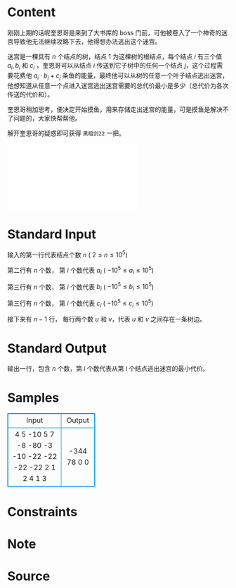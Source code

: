 
# Content

刚刚上期的话呢奎恩哥是来到了大书库的 boss 门前，可他被卷入了一个神奇的迷宫导致他无法继续攻略下去，他得想办法逃出这个迷宫。

迷宫是一棵具有 $n$ 个结点的树，结点 $1$ 为这棵树的根结点，每个结点 $i$ 有三个值 $a_i, b_i$ 和 $c_i$ ，奎恩哥可以从结点 $i$ 传送到它子树中的任何一个结点 $j$，这个过程需要花费他 $a_i \cdot b_j + c_j$ 条鱼的能量，最终他可以从树的任意一个叶子结点逃出迷宫，他想知道从任意一个点进入迷宫逃出迷宫需要的总代价最小是多少（总代价为各次传送的代价和）。

奎恩哥稍加思考，便决定开始摸鱼，用来存储走出迷宫的能量，可是摸鱼是解决不了问题的，大家快帮帮他。

解开奎恩哥的疑惑即可获得 `黑暗剑22` 一把。

![moyu](/source/lutece/hei-an-jian-22jin-zai-zhi-chi/img/aHR0cHM6Ly9waWNzLmltYWdlcy5hYy5jbi9pbWFnZS81ZWJlMDM3YzQ2MDI1Lmh0bWw=.html)

# Standard Input

输入的第一行代表结点个数 $n$  ( $2 \leq n \leq 10^5$)

第二行有 $n$ 个数， 第 $i$ 个数代表 $a_i$  ( $-10^5 \leq a_i \leq 10^5$)

第三行有 $n$ 个数， 第 $i$ 个数代表 $b_i$  ( $-10^5 \leq b_i \leq 10^5$)

第三行有 $n$ 个数， 第 $i$ 个数代表 $c_i$  ( $-10^5 \leq c_i \leq 10^5$)

接下来有 $n - 1$ 行， 每行两个数 $u$ 和 $v$，代表 $u$ 和 $v$ 之间存在一条树边。

# Standard Output

输出一行，包含 $n$ 个数，第 $i$ 个数代表从第 $i$ 个结点逃出迷宫的最小代价。

# Samples

<style>
        table,table tr th, table tr td { border:1px solid #0094ff; }
        table { width: 200px; min-height: 25px; line-height: 25px; text-align: center; border-collapse: collapse;}   
    </style>
<table>
	<tr>
		<td>Input</td>
		<td>Output</td>
	</tr>
<tr><td>4
5 -10 5 7
-8 -80 -3 -10
-22 -22 -22 -22
2 1
2 4
1 3</td><td>-344 78 0 0 </td></tr></table>


# Constraints



# Note



# Source


